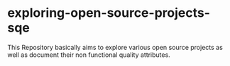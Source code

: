 # exploring-open-source-projects-sqe
This Repository basically aims to explore various open source projects as well as document their non functional quality attributes.
